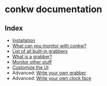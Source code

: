 # conkw documentation

## Index

* [Installation](INSTALL.md)
* [What can you monitor with conkw?](MONITOR.md)
* [List of all built-in grabbers](LIST_GRABBERS.md)
* [What is a grabber?](GRABBERS_INFO.md)
* [Monitor other stuff](EXTERNAL_MONITORING.md)
* [Customize the UI](CUSTOMIZE_UI.md)
* Advanced: [Write your own grabber](WRITE_A_GRABBER.md)
* Advanced: [Write your own clock face](WRITE_A_CLOCK_FACE.md)
